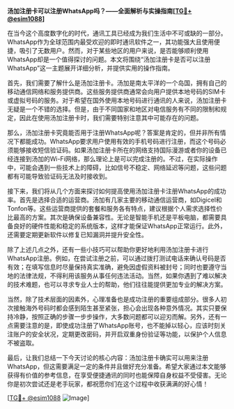 **汤加注册卡可以注册WhatsApp吗？——全面解析与实操指南[[TG💪+ @esim1088](https://t.me/s/esim1088)]**

在当今这个高度数字化的时代，通讯工具已经成为我们生活中不可或缺的一部分。WhatsApp作为全球范围内最受欢迎的即时通讯软件之一，其功能强大且使用便捷，吸引了无数用户。然而，对于某些地区的用户来说，是否能够顺利使用WhatsApp却是一个值得探讨的问题。本文将围绕“汤加注册卡是否可以注册WhatsApp”这一主题展开详细分析，并提供实用的操作指南。

首先，我们需要了解什么是汤加注册卡。汤加是南太平洋的一个岛国，拥有自己的移动通信网络和服务提供商。这些服务提供商通常会向用户提供本地号码的SIM卡或虚拟号码的服务。对于希望在国外使用本地号码进行通讯的人来说，汤加注册卡无疑是一个不错的选择。但是，由于不同国家和地区对电信服务有不同的限制和规定，因此在使用汤加注册卡时，我们需要特别注意其中可能存在的问题。

那么，汤加注册卡究竟能否用于注册WhatsApp呢？答案是肯定的，但并非所有情况下都能成功。WhatsApp要求用户使用有效的手机号码进行注册，而这个号码必须能够接收短信验证码。如果汤加注册卡所在的网络支持国际漫游或者你的设备已经连接到汤加的Wi-Fi网络，那么理论上是可以完成注册的。不过，在实际操作中，可能会遇到一些技术上的障碍，比如信号不稳定、网络延迟等问题，这些问题都有可能导致验证码无法及时接收到。

接下来，我们将从几个方面来探讨如何提高使用汤加注册卡注册WhatsApp的成功率。首先是选择合适的运营商。汤加有几家主要的移动通信运营商，如Digicel和Tonfon等。这些运营商提供的套餐和服务各有特点，建议根据个人需求选择性价比最高的方案。其次是确保设备兼容性。无论是智能手机还是平板电脑，都需要具备良好的硬件性能和稳定的系统版本，这样才能保证WhatsApp正常运行。此外，还需要定期更新软件以修复已知漏洞并提升安全性。

除了上述几点之外，还有一些小技巧可以帮助你更好地利用汤加注册卡进行WhatsApp注册。例如，在尝试注册之前，可以通过拨打测试电话来确认号码是否有效；在填写信息时尽量保持真实准确，避免因虚假资料被封号；同时也要遵守当地的法律法规，不得利用该服务从事任何违法活动。当然，如果你遇到了难以解决的技术难题，也可以寻求专业人士的帮助，他们往往能提供更加专业的解决方案。

当然，除了技术层面的因素外，心理准备也是成功注册的重要组成部分。很多人初次接触海外号码时都会感到陌生甚至紧张，担心会出现各种意外情况。其实只要保持冷静，按照正确的步骤一步步操作，大多数问题都可以迎刃而解。另外，还有一点需要注意的是，即使成功注册了WhatsApp账号，也不能掉以轻心，应该时刻关注账户的安全状况，定期更改密码，并开启双重身份验证等功能，以保护个人信息不被盗取。

最后，让我们总结一下今天讨论的核心内容：汤加注册卡确实可以用来注册WhatsApp，但这需要满足一定的条件并且做好充分准备。希望大家通过本文能够获得有价值的参考信息，在享受便捷通讯的同时也能保障自身权益不受侵害。无论你是初次尝试还是老手玩家，都祝愿你们在这个过程中收获满满的好心情！

[[TG💪+ @esim1088](https://t.me/s/esim1088) ![Image](https://i.postimg.cc/4NQfJmqS/Snipaste-2025-05-13-00-14-12.png)]